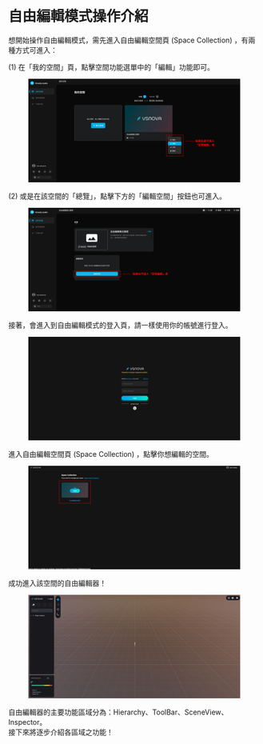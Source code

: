 # 自由編輯模式操作介紹

想開始操作自由編輯模式，需先進入自由編輯空間頁 (Space Collection) ，有兩種方式可進入：

(1) 在「我的空間」頁，點擊空間功能選單中的「編輯」功能即可。

<figure><img src="../.gitbook/assets/Frame 86.png" alt=""><figcaption></figcaption></figure>

(2) 或是在該空間的「總覽」，點擊下方的「編輯空間」按鈕也可進入。

<figure><img src="../.gitbook/assets/Frame 85.png" alt=""><figcaption></figcaption></figure>



接著，會進入到自由編輯模式的登入頁，請一樣使用你的帳號進行登入。

<figure><img src="../.gitbook/assets/Frame 87.png" alt=""><figcaption></figcaption></figure>



進入自由編輯空間頁 (Space Collection) ，點擊你想編輯的空間。

<figure><img src="../.gitbook/assets/Frame 88 (1).png" alt=""><figcaption></figcaption></figure>



成功進入該空間的自由編輯器！

<figure><img src="../.gitbook/assets/Frame 89.png" alt=""><figcaption></figcaption></figure>

自由編輯器的主要功能區域分為：Hierarchy、ToolBar、SceneView、Inspector。\
接下來將逐步介紹各區域之功能！

